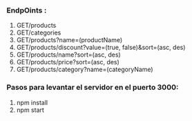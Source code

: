 ### EndpOints :

1. GET/products
2. GET/categories
3. GET/products?name=(productName)
4. GET/products/discount?value=(true, false)&sort=(asc, des)
5. GET/products/name?sort=(asc, des)
6. GET/products/price?sort=(asc, des)
7. GET/products/category?name=(categoryName)


### Pasos para levantar el servidor en el puerto 3000:
1. npm install
2. npm start
